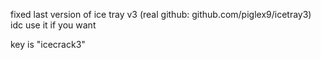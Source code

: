 fixed last version of ice tray v3 (real github: github.com/piglex9/icetray3) idc use it if you want

key is "icecrack3"
